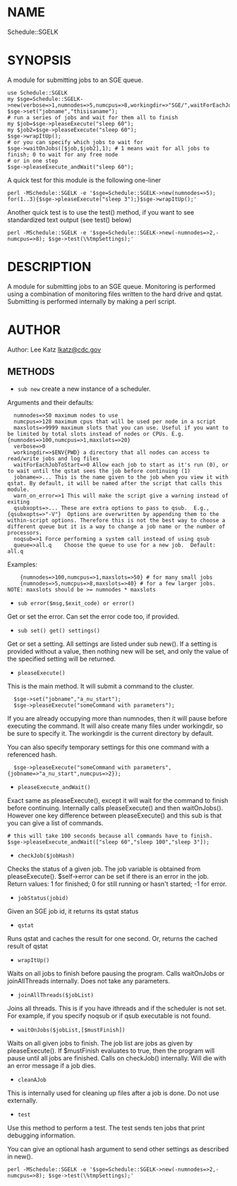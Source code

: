 # NAME

Schedule::SGELK

# SYNOPSIS

A module for submitting jobs to an SGE queue.

    use Schedule::SGELK
    my $sge=Schedule::SGELK->new(verbose=>1,numnodes=>5,numcpus=>8,workingdir=>"SGE/",waitForEachJobToStart=>1);
    $sge->set("jobname","thisisaname");
    # run a series of jobs and wait for them all to finish
    my $job=$sge->pleaseExecute("sleep 60");
    my $job2=$sge->pleaseExecute("sleep 60");
    $sge->wrapItUp();
    # or you can specify which jobs to wait for
    $sge->waitOnJobs([$job,$job2],1); # 1 means wait for all jobs to finish; 0 to wait for any free node
    # or in one step
    $sge->pleaseExecute_andWait("sleep 60");

A quick test for this module is the following one-liner

    perl -MSchedule::SGELK -e '$sge=Schedule::SGELK->new(numnodes=>5); for(1..3){$sge->pleaseExecute("sleep 3");}$sge->wrapItUp();'

Another quick test is to use the test() method, if you want to see standardized text output (see test() below)

    perl -MSchedule::SGELK -e '$sge=Schedule::SGELK->new(-numnodes=>2,-numcpus=>8); $sge->test(\%tmpSettings);'

# DESCRIPTION

A module for submitting jobs to an SGE queue. Monitoring is 
performed using a combination of monitoring files 
written to the hard drive and qstat.
Submitting is performed internally by making a perl script.

# AUTHOR

Author: Lee Katz <lkatz@cdc.gov>

## METHODS

- `sub new` create a new instance of a scheduler.

Arguments and their defaults:

      numnodes=>50 maximum nodes to use
      numcpus=>128 maximum cpus that will be used per node in a script
      maxslots=>9999 maximum slots that you can use. Useful if you want to be limited by total slots instead of nodes or CPUs. E.g. {numnodes=>100,numcpus=>1,maxslots=>20}
      verbose=>0
      workingdir=>$ENV{PWD} a directory that all nodes can access to read/write jobs and log files
      waitForEachJobToStart=>0 Allow each job to start as it's run (0), or to wait until the qstat sees the job before continuing (1)
      jobname=>... This is the name given to the job when you view it with qstat. By default, it will be named after the script that calls this module.
      warn_on_error=>1 This will make the script give a warning instead of exiting
      qsubxopts=>... These are extra options to pass to qsub.  E.g., {qsubxopts=>"-V"}  Options are overwritten by appending them to the within-script options. Therefore this is not the best way to choose a different queue but it is a way to change a job name or the number of processors.
      noqsub=>1 Force performing a system call instead of using qsub
      queue=>all.q    Choose the queue to use for a new job.  Default: all.q

Examples:

        {numnodes=>100,numcpus=>1,maxslots=>50} # for many small jobs
        {numnodes=>5,numcpus=>8,maxslots=>40} # for a few larger jobs. NOTE: maxslots should be >= numnodes * maxslots

- `sub error($msg,$exit_code) or error()`

Get or set the error. Can set the error code too, if provided.

- `sub set() get() settings()`

Get or set a setting. All settings are listed under sub new().
If a setting is provided without a value, then nothing new will be set,
and only the value of the specified setting will be returned.

- `pleaseExecute()`

This is the main method. It will submit a command to the cluster.

      $sge->set("jobname","a_nu_start");
      $sge->pleaseExecute("someCommand with parameters");

If you are already occupying more than numnodes, then it will pause before 
executing the command. It will also create many files under workingdir, so
be sure to specify it. The workingdir is the current directory by default.

You can also specify temporary settings for this one command with a referenced hash.

      $sge->pleaseExecute("someCommand with parameters",{jobname=>"a_nu_start",numcpus=>2});

- `pleaseExecute_andWait()`

Exact same as pleaseExecute(), except it will wait for the command to finish 
before continuing. Internally calls pleaseExecute() and then waitOnJobs().
However one key difference between pleaseExecute() and this sub is that you can
give a list of commands.

    # this will take 100 seconds because all commands have to finish.
    $sge->pleaseExecute_andWait(["sleep 60","sleep 100","sleep 3"]);

- `checkJob($jobHash)`

Checks the status of a given job. The job variable is obtained from pleaseExecute().
$self->error can be set if there is an error in the job. Return values:
1 for finished; 0 for still running or hasn't started; -1 for error.

- `jobStatus(jobid)`

Given an SGE job id, it returns its qstat status

- `qstat`

Runs qstat and caches the result for one second. Or, returns the cached result of qstat

- `wrapItUp()`

Waits on all jobs to finish before pausing the program.
Calls waitOnJobs or joinAllThreads internally. Does not take any parameters.

- `joinAllThreads($jobList)`

Joins all threads.  This is if you have ithreads and if the scheduler is not set.
For example, if you specify noqsub or if qsub executable is not found.

- `waitOnJobs($jobList,[$mustFinish])`

Waits on all given jobs to finish. The job list are jobs as given by pleaseExecute().
If $mustFinish evaluates to true, then the program will pause until
all jobs are finished.
Calls on checkJob() internally. Will die with an error message if a job dies.

- `cleanAJob`

This is internally used for cleaning up files after a job is done. 
Do not use externally.

- `test`

Use this method to perform a test. The test sends 
ten jobs that print debugging information.

You can give an optional hash argument to send other settings as described in new().

    perl -MSchedule::SGELK -e '$sge=Schedule::SGELK->new(-numnodes=>2,-numcpus=>8); $sge->test(\%tmpSettings);'

